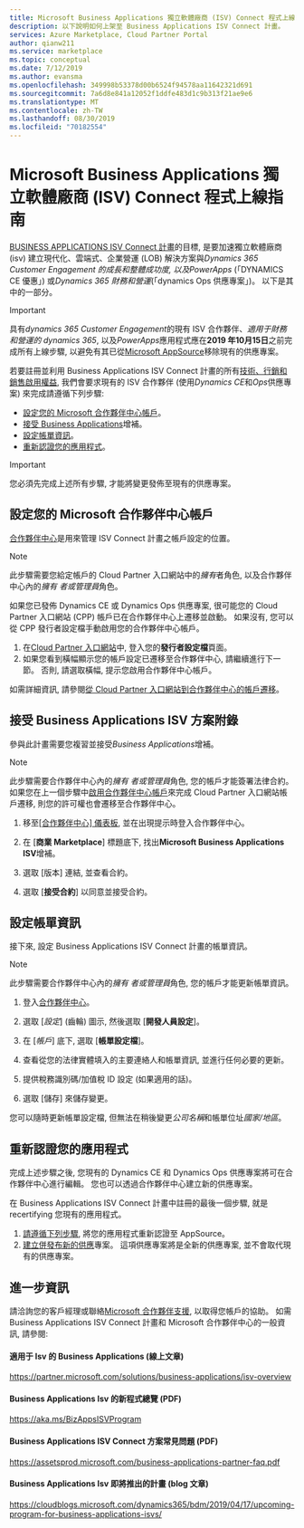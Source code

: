 ```yaml
---
title: Microsoft Business Applications 獨立軟體廠商 (ISV) Connect 程式上線指南
description: 以下說明如何上架至 Business Applications ISV Connect 計畫。
services: Azure Marketplace, Cloud Partner Portal
author: qianw211
ms.service: marketplace
ms.topic: conceptual
ms.date: 7/12/2019
ms.author: evansma
ms.openlocfilehash: 349998b53378d00b6524f94578aa11642321d691
ms.sourcegitcommit: 7a6d8e841a12052f1ddfe483d1c9b313f21ae9e6
ms.translationtype: MT
ms.contentlocale: zh-TW
ms.lasthandoff: 08/30/2019
ms.locfileid: "70182554"
---
```

# <a name="microsoft-business-applications-independent-software-vendor-isv-connect-program-onboarding-guide"></a>Microsoft Business Applications 獨立軟體廠商 (ISV) Connect 程式上線指南

[BUSINESS APPLICATIONS ISV Connect 計畫](https://partner.microsoft.com/solutions/business-applications/isv-overview)的目標, 是要加速獨立軟體廠商 (isv) 建立現代化、雲端式、企業營運 (LOB) 解決方案與*Dynamics 365 Customer Engagement 的成長和整體成功度, 以及PowerApps* (「DYNAMICS CE 優惠」) 或*Dynamics 365 財務和營運*(「dynamics Ops 供應專案」)。 以下是其中的一部分。

> [!IMPORTANT]
> 具有*dynamics 365 Customer Engagement*的現有 ISV 合作夥伴、*適用于財務和營運的 dynamics 365*, 以及*PowerApps*應用程式應在**2019 年10月15日**之前完成所有上線步驟, 以避免有其已從[Microsoft AppSource](https://appsource.microsoft.com)移除現有的供應專案。

若要註冊並利用 Business Applications ISV Connect 計畫的所有[技術、行銷和銷售啟用權益](https://partner.microsoft.com/solutions/business-applications/isv-overview), 我們會要求現有的 ISV 合作夥伴 (使用*Dynamics CE*和*Ops*供應專案) 來完成請遵循下列步驟:

- [設定您的 Microsoft 合作夥伴中心帳戶](#set-up-your-microsoft-partner-center-account)。
- [接受 Business Applications](#accept-the-business-applications-isv-program-addendum)增補。
- [設定帳單資訊](#set-up-your-billing-information)。
- [重新認證您的應用程式](#recertify-your-application)。

> [!IMPORTANT]
> 您必須先完成上述所有步驟, 才能將變更發佈至現有的供應專案。

## <a name="set-up-your-microsoft-partner-center-account"></a>設定您的 Microsoft 合作夥伴中心帳戶

[合作夥伴中心](https://partner.microsoft.com)是用來管理 ISV Connect 計畫之帳戶設定的位置。

> [!NOTE]
> 此步驟需要您給定帳戶的 Cloud Partner 入口網站中的*擁有*者角色, 以及合作夥伴中心內的*擁有* *者或管理員*角色。

如果您已發佈 Dynamics CE 或 Dynamics Ops 供應專案, 很可能您的 Cloud Partner 入口網站 (CPP) 帳戶已在合作夥伴中心上遷移並啟動。 如果沒有, 您可以從 CPP 發行者設定檔手動啟用您的合作夥伴中心帳戶。

1. 在[Cloud Partner 入口網站](https://cloudpartner.azure.com/)中, 登入您的**發行者設定檔**頁面。
2. 如果您看到橫幅顯示您的帳戶設定已遷移至合作夥伴中心, 請繼續進行下一節。 否則, 請選取橫幅, 提示您啟用合作夥伴中心帳戶。

如需詳細資訊, 請參閱[從 Cloud Partner 入口網站到合作夥伴中心的帳戶遷移](https://docs.microsoft.com/azure/marketplace/partner-center-portal/account-migration-from-cpp-to-pc)。

## <a name="accept-the-business-applications-isv-program-addendum"></a>接受 Business Applications ISV 方案附錄

參與此計畫需要您複習並接受*Business Applications*增補。

> [!NOTE]
> 此步驟需要合作夥伴中心內的*擁有* *者或管理員*角色, 您的帳戶才能簽署法律合約。 如果您在上一個步驟中[啟用合作夥伴中心帳戶](#set-up-your-microsoft-partner-center-account)來完成 Cloud Partner 入口網站帳戶遷移, 則您的許可權也會遷移至合作夥伴中心。

1. 移至[[合作夥伴中心] 儀表板](https://partner.microsoft.com/dashboard/account/agreements), 並在出現提示時登入合作夥伴中心。

2. 在 [**商業 Marketplace**] 標題底下, 找出**Microsoft Business Applications ISV**增補。

3. 選取 [版本] 連結, 並查看合約。

4. 選取 [**接受合約**] 以同意並接受合約。

## <a name="set-up-your-billing-information"></a>設定帳單資訊

接下來, 設定 Business Applications ISV Connect 計畫的帳單資訊。

> [!NOTE]
> 此步驟需要合作夥伴中心內的*擁有* *者或管理員*角色, 您的帳戶才能更新帳單資訊。

1. 登入[合作夥伴中心](https://partner.microsoft.com/dashboard)。

2. 選取 [*設定*] (齒輪) 圖示, 然後選取 [**開發人員設定**]。

3. 在 [*帳戶*] 底下, 選取 [**帳單設定檔**]。

4. 查看從您的法律實體填入的主要連絡人和帳單資訊, 並進行任何必要的更新。

5. 提供稅務識別碼/加值稅 ID 設定 (如果適用的話)。

6. 選取 [儲存] 來儲存變更。

您可以隨時更新帳單設定檔, 但無法在稍後變更*公司名稱*和帳單位址*國家/地區*。

## <a name="recertify-your-application"></a>重新認證您的應用程式

完成上述步驟之後, 您現有的 Dynamics CE 和 Dynamics Ops 供應專案將可在合作夥伴中心進行編輯。 您也可以透過合作夥伴中心建立新的供應專案。

在 Business Applications ISV Connect 計畫中註冊的最後一個步驟, 就是 recertifying 您現有的應用程式。

1. [請遵循下列步驟](https://partner.microsoft.com/solutions/business-applications/isv-publish), 將您的應用程式重新認證至 AppSource。
2. [建立併發布新的供應](https://docs.microsoft.com/azure/marketplace/partner-center-portal/create-new-customer-engagement-offer)專案。 這項供應專案將是全新的供應專案, 並不會取代現有的供應專案。

## <a name="further-info"></a>進一步資訊

請洽詢您的客戶經理或聯絡[Microsoft 合作夥伴支援](https://partner.microsoft.com/support), 以取得您帳戶的協助。 如需 Business Applications ISV Connect 計畫和 Microsoft 合作夥伴中心的一般資訊, 請參閱:

#### <a name="business-applications-for-isvs-online-article"></a>適用于 Isv 的 Business Applications (線上文章)
https://partner.microsoft.com/solutions/business-applications/isv-overview

#### <a name="overview-of-the-new-program-for-business-applications-isvs-pdf"></a>Business Applications Isv 的新程式總覽 (PDF)
https://aka.ms/BizAppsISVProgram

#### <a name="business-applications-isv-connect-program-faq-pdf"></a>Business Applications ISV Connect 方案常見問題 (PDF)
https://assetsprod.microsoft.com/business-applications-partner-faq.pdf

#### <a name="upcoming-program-for-business-applications-isvs-blog-post"></a>Business Applications Isv 即將推出的計畫 (blog 文章)
https://cloudblogs.microsoft.com/dynamics365/bdm/2019/04/17/upcoming-program-for-business-applications-isvs/
